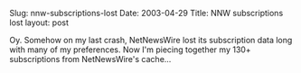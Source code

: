 Slug: nnw-subscriptions-lost
Date: 2003-04-29
Title: NNW subscriptions lost
layout: post

Oy. Somehow on my last crash, NetNewsWire lost its subscription data long with many of my preferences. Now I&#39;m piecing together my 130+ subscriptions from NetNewsWire&#39;s cache...
